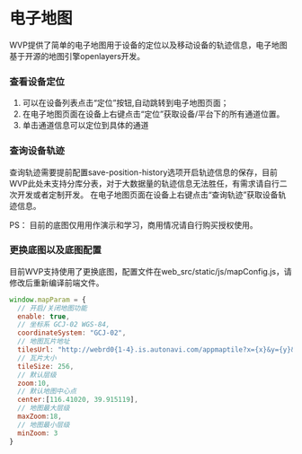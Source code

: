 <!-- 电子地图 -->
# 电子地图
WVP提供了简单的电子地图用于设备的定位以及移动设备的轨迹信息，电子地图基于开源的地图引擎openlayers开发。
### 查看设备定位
1. 可以在设备列表点击“定位”按钮,自动跳转到电子地图页面； 
2. 在电子地图页面在设备上右键点击“定位”获取设备/平台下的所有通道位置。
3. 单击通道信息可以定位到具体的通道 


### 查询设备轨迹
查询轨迹需要提前配置save-position-history选项开启轨迹信息的保存，目前WVP此处未支持分库分表，对于大数据量的轨迹信息无法胜任，有需求请自行二次开发或者定制开发。
在电子地图页面在设备上右键点击“查询轨迹”获取设备轨迹信息。

PS： 目前的底图仅用用作演示和学习，商用情况请自行购买授权使用。

### 更换底图以及底图配置
目前WVP支持使用了更换底图，配置文件在web_src/static/js/mapConfig.js，请修改后重新编译前端文件。
```javascript
window.mapParam = {
  // 开启/关闭地图功能
  enable: true,
  // 坐标系 GCJ-02 WGS-84,
  coordinateSystem: "GCJ-02",
  // 地图瓦片地址
  tilesUrl: "http://webrd0{1-4}.is.autonavi.com/appmaptile?x={x}&y={y}&z={z}&lang=zh_cn&size=1&scale=1&style=8",
  // 瓦片大小
  tileSize: 256,
  // 默认层级
  zoom:10,
  // 默认地图中心点
  center:[116.41020, 39.915119],
  // 地图最大层级
  maxZoom:18,
  // 地图最小层级
  minZoom: 3
}
```
